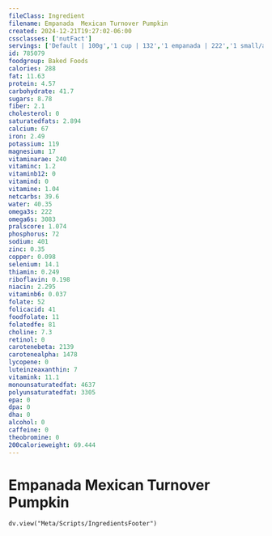 ```yaml
---
fileClass: Ingredient
filename: Empanada  Mexican Turnover Pumpkin
created: 2024-12-21T19:27:02-06:00
cssclasses: ['nutFact']
servings: ['Default | 100g','1 cup | 132','1 empanada | 222','1 small/appetizer | 81']
id: 785079
foodgroup: Baked Foods
calories: 288
fat: 11.63
protein: 4.57
carbohydrate: 41.7
sugars: 8.78
fiber: 2.1
cholesterol: 0
saturatedfats: 2.894
calcium: 67
iron: 2.49
potassium: 119
magnesium: 17
vitaminarae: 240
vitaminc: 1.2
vitaminb12: 0
vitamind: 0
vitamine: 1.04
netcarbs: 39.6
water: 40.35
omega3s: 222
omega6s: 3083
pralscore: 1.074
phosphorus: 72
sodium: 401
zinc: 0.35
copper: 0.098
selenium: 14.1
thiamin: 0.249
riboflavin: 0.198
niacin: 2.295
vitaminb6: 0.037
folate: 52
folicacid: 41
foodfolate: 11
folatedfe: 81
choline: 7.3
retinol: 0
carotenebeta: 2139
carotenealpha: 1478
lycopene: 0
luteinzeaxanthin: 7
vitamink: 11.1
monounsaturatedfat: 4637
polyunsaturatedfat: 3305
epa: 0
dpa: 0
dha: 0
alcohol: 0
caffeine: 0
theobromine: 0
200calorieweight: 69.444
---
```


# Empanada  Mexican Turnover Pumpkin

```dataviewjs
dv.view("Meta/Scripts/IngredientsFooter")
```